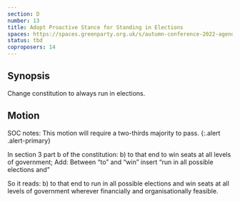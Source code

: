 ```yaml
---
section: D
number: 13
title: Adopt Proactive Stance for Standing in Elections
spaces: https://spaces.greenparty.org.uk/s/autumn-conference-2022-agenda-forum/?contentId=101605
status: tbd
coproposers: 14
---
```

## Synopsis
Change constitution to always run in elections.

## Motion
SOC notes: This motion will require a two-thirds majority to pass.
{:.alert .alert-primary}

In section 3 part b of the constitution: b) to that end to win seats at all levels of government; Add: Between “to” and “win” insert “run in all possible elections and”

So it reads: b) to that end to run in all possible elections and win seats at all levels of government wherever financially and organisationally feasible.
